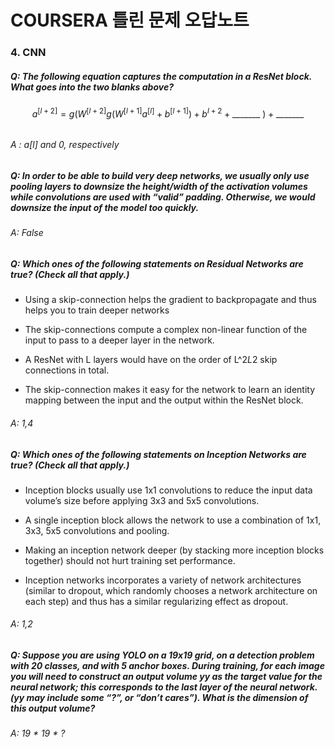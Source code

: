# COURSERA 틀린 문제 오답노트





### 4. CNN 



##### Q: The following equation captures the computation in a ResNet block. What goes into the two blanks above?


$$
a^{[l+2]} = g(W^{[l+2]}g(W^{[l+1]}a^{[l]} + b^{[l+1]})+b^{l+2} + \text{_______ }) + \text{_______}
$$

###### 





###### A :  *a*[*l*] and 0, respectively



##### Q: In order to be able to build very deep networks, we usually only use pooling layers to downsize the height/width of the activation volumes while convolutions are used with “valid” padding. Otherwise, we would downsize the input of the model too quickly.







###### A: False





##### Q: Which ones of the following statements on Residual Networks are true? (Check all that apply.)



- Using a skip-connection helps the gradient to backpropagate and thus helps you to train deeper networks

- The skip-connections compute a complex non-linear function of the input to pass to a deeper layer in the network.

- A ResNet with L layers would have on the order of L^2*L*2 skip connections in total.

- The skip-connection makes it easy for the network to learn an identity mapping between the input and the   output within the ResNet block.





###### A: 1,4





##### Q: Which ones of the following statements on Inception Networks are true? (Check all that apply.)



- Inception blocks usually use 1x1 convolutions to reduce the input data volume’s size before applying 3x3 and 5x5 convolutions.
- A single inception block allows the network to use a combination of 1x1, 3x3, 5x5 convolutions and pooling.
- Making an inception network deeper (by stacking more inception blocks together) should not hurt training set performance.

- Inception networks incorporates a variety of network architectures (similar to dropout, which randomly chooses a network architecture on each step) and thus has a similar regularizing effect as dropout.





###### A:  1,2









##### Q: Suppose you are using YOLO on a 19x19 grid, on a detection problem with 20 classes, and with 5 anchor boxes. During training, for each image you will need to construct an output volume y*y* as the target value for the neural network; this corresponds to the last layer of the neural network. (y*y* may include some “?”, or “don’t cares”). What is the dimension of this output volume?





###### A: 19 * 19 * ?